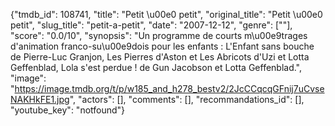 {"tmdb_id": 108741, "title": "Petit \u00e0 petit", "original_title": "Petit \u00e0 petit", "slug_title": "petit-a-petit", "date": "2007-12-12", "genre": [""], "score": "0.0/10", "synopsis": "Un programme de courts m\u00e9trages d'animation franco-su\u00e9dois pour les enfants : L'Enfant sans bouche de Pierre-Luc Granjon, Les Pierres d'Aston et Les Abricots d'Uzi et Lotta Geffenblad, Lola s'est perdue ! de Gun Jacobson et Lotta Geffenblad.", "image": "https://image.tmdb.org/t/p/w185_and_h278_bestv2/2JcCCqcqGFnij7uCvseNAKHkFE1.jpg", "actors": [], "comments": [], "recommandations_id": [], "youtube_key": "notfound"}